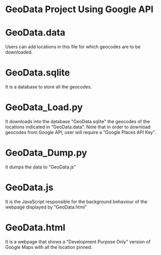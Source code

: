 # GeoData Project Using Google API
# GeoData.data

Users can add locations in this file for which geocodes are to be downloaded.

# GeoData.sqlite

It is a database to store all the geocodes.

# GeoData_Load.py

It downloads into the database "GeoData.sqlite" the geocodes of the locations indicated in "GeoData.data". Note that in order to download geocodes from Google API, user will require a "Google Places API Key".

# GeoData_Dump.py

It dumps the data to "GeoData.js"

# GeoData.js

It is the JavaScript responsible for the background behaviour of the webpage displayed by "GeoData.html"

# GeoData.html

It is a webpage that shows a "Development Purpose Only" version of Google Maps with all the location pinned.
